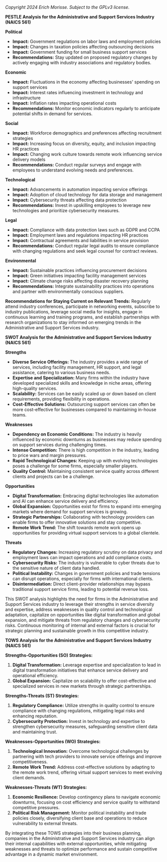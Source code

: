*Copyright 2024 Erich Morisse.  Subject to the GPLv3 license.*


**PESTLE Analysis for the Administrative and Support Services Industry (NAICS 561)**

**Political**
- **Impact:** Government regulations on labor laws and employment policies
- **Impact:** Changes in taxation policies affecting outsourcing decisions
- **Impact:** Government funding for small business support services
- **Recommendations:** Stay updated on proposed regulatory changes by actively engaging with industry associations and regulatory bodies.

**Economic**
- **Impact:** Fluctuations in the economy affecting businesses' spending on support services
- **Impact:** Interest rates influencing investment in technology and infrastructure
- **Impact:** Inflation rates impacting operational costs
- **Recommendations:** Monitor economic indicators regularly to anticipate potential shifts in demand for services.

**Social**
- **Impact:** Workforce demographics and preferences affecting recruitment strategies
- **Impact:** Increasing focus on diversity, equity, and inclusion impacting HR practices
- **Impact:** Changing work culture towards remote work influencing service delivery models
- **Recommendations:** Conduct regular surveys and engage with employees to understand evolving needs and preferences.

**Technological**
- **Impact:** Advancements in automation impacting service offerings
- **Impact:** Adoption of cloud technology for data storage and management
- **Impact:** Cybersecurity threats affecting data protection
- **Recommendations:** Invest in upskilling employees to leverage new technologies and prioritize cybersecurity measures.

**Legal**
- **Impact:** Compliance with data protection laws such as GDPR and CCPA
- **Impact:** Employment laws and regulations impacting HR practices
- **Impact:** Contractual agreements and liabilities in service provision
- **Recommendations:** Conduct regular legal audits to ensure compliance with changing regulations and seek legal counsel for contract reviews.

**Environmental**
- **Impact:** Sustainable practices influencing procurement decisions
- **Impact:** Green initiatives impacting facility management services
- **Impact:** Climate change risks affecting disaster recovery planning
- **Recommendations:** Integrate sustainability practices into operations and partner with environmentally conscious suppliers.

**Recommendations for Staying Current on Relevant Trends:**
Regularly attend industry conferences, participate in networking events, subscribe to industry publications, leverage social media for insights, engage in continuous learning and training programs, and establish partnerships with research organizations to stay informed on emerging trends in the Administrative and Support Services industry.

**SWOT Analysis for the Administrative and Support Services Industry (NAICS 561)**

**Strengths**
- **Diverse Service Offerings:** The industry provides a wide range of services, including facility management, HR support, and legal assistance, catering to various business needs.
- **Expertise and Specialization:** Many firms within the industry have developed specialized skills and knowledge in niche areas, offering high-quality services.
- **Scalability:** Services can be easily scaled up or down based on client requirements, providing flexibility in operations.
- **Cost-Effective Solutions:** Outsourcing support services can often be more cost-effective for businesses compared to maintaining in-house teams.

**Weaknesses**
- **Dependency on Economic Conditions:** The industry is heavily influenced by economic downturns as businesses may reduce spending on support services during challenging times.
- **Intense Competition:** There is high competition in the industry, leading to price wars and margin pressures.
- **Rapid Technological Changes:** Keeping up with evolving technologies poses a challenge for some firms, especially smaller players.
- **Quality Control:** Maintaining consistent service quality across different clients and projects can be a challenge.

**Opportunities**
- **Digital Transformation:** Embracing digital technologies like automation and AI can enhance service delivery and efficiency.
- **Global Expansion:** Opportunities exist for firms to expand into emerging markets where demand for support services is growing.
- **Strategic Partnerships:** Collaborating with technology providers can enable firms to offer innovative solutions and stay competitive.
- **Remote Work Trend:** The shift towards remote work opens up opportunities for providing virtual support services to a global clientele.

**Threats**
- **Regulatory Changes:** Increasing regulatory scrutiny on data privacy and employment laws can impact operations and add compliance costs.
- **Cybersecurity Risks:** The industry is vulnerable to cyber threats due to the sensitive nature of client data handled.
- **Political Instability:** Changes in government policies and trade tensions can disrupt operations, especially for firms with international clients.
- **Disintermediation:** Direct client-provider relationships may bypass traditional support service firms, leading to potential revenue loss.

This SWOT analysis highlights the need for firms in the Administrative and Support Services industry to leverage their strengths in service diversity and expertise, address weaknesses in quality control and technological adaptation, capitalize on opportunities like digital transformation and global expansion, and mitigate threats from regulatory changes and cybersecurity risks. Continuous monitoring of internal and external factors is crucial for strategic planning and sustainable growth in this competitive industry.

**TOWS Analysis for the Administrative and Support Services Industry (NAICS 561)**

**Strengths-Opportunities (SO) Strategies:**
1. **Digital Transformation:** Leverage expertise and specialization to lead in digital transformation initiatives that enhance service delivery and operational efficiency.
2. **Global Expansion:** Capitalize on scalability to offer cost-effective and specialized services in new markets through strategic partnerships.

**Strengths-Threats (ST) Strategies:**
1. **Regulatory Compliance:** Utilize strengths in quality control to ensure compliance with changing regulations, mitigating legal risks and enhancing reputation.
2. **Cybersecurity Protection:** Invest in technology and expertise to strengthen cybersecurity measures, safeguarding sensitive client data and maintaining trust.

**Weaknesses-Opportunities (WO) Strategies:**
1. **Technological Innovation:** Overcome technological challenges by partnering with tech providers to innovate service offerings and improve competitiveness.
2. **Remote Work Trend:** Address cost-effective solutions by adapting to the remote work trend, offering virtual support services to meet evolving client demands.

**Weaknesses-Threats (WT) Strategies:**
1. **Economic Resilience:** Develop contingency plans to navigate economic downturns, focusing on cost efficiency and service quality to withstand competitive pressures.
2. **Political Risk Management:** Monitor political instability and trade policies closely, diversifying client base and operations to reduce vulnerability to external threats.

By integrating these TOWS strategies into their business planning, companies in the Administrative and Support Services industry can align their internal capabilities with external opportunities, while mitigating weaknesses and threats to optimize performance and sustain competitive advantage in a dynamic market environment.

